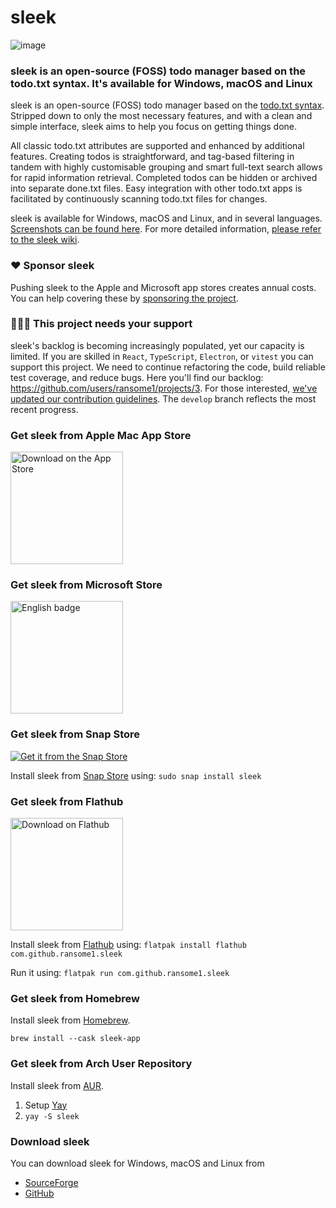 # sleek

![image](https://github.com/ransome1/sleek/assets/11188741/304d2da2-e8bd-4901-9d12-04a0f5426317)

### sleek is an open-source (FOSS) todo manager based on the todo.txt syntax. It's available for Windows, macOS and Linux

sleek is an open-source (FOSS) todo manager based on the [todo.txt syntax](https://github.com/todotxt/todo.txt). Stripped down to only the most necessary features, and with a clean and simple interface, sleek aims to help you focus on getting things done.

All classic todo.txt attributes are supported and enhanced by additional features. Creating todos is straightforward, and tag-based filtering in tandem with highly customisable grouping and smart full-text search allows for rapid information retrieval. Completed todos can be hidden or archived into separate done.txt files. Easy integration with other todo.txt apps is facilitated by continuously scanning todo.txt files for changes.

sleek is available for Windows, macOS and Linux, and in several languages. [Screenshots can be found here](https://github.com/ransome1/sleek/wiki/Screenshots). For more detailed information, [please refer to the sleek wiki](https://github.com/ransome1/sleek/wiki).

### ❤️ Sponsor sleek

Pushing sleek to the Apple and Microsoft app stores creates annual costs. You can help covering these by [sponsoring the project](https://github.com/sponsors/ransome1).

### 👩🏾‍💻 This project needs your support

sleek's backlog is becoming increasingly populated, yet our capacity is limited. If you are skilled in `React`, `TypeScript`, `Electron`, or `vitest` you can support this project. We need to continue refactoring the code, build reliable test coverage, and reduce bugs. Here you'll find our backlog: https://github.com/users/ransome1/projects/3. For those interested, [we've updated our contribution guidelines](https://github.com/ransome1/sleek/wiki/Contributing-Guidelines). The `develop` branch reflects the most recent progress.

### Get sleek from Apple Mac App Store

<a href="https://apps.apple.com/de/app/sleek-todo-txt-manager/id1614704209?mt=12&itscg=30200&itsct=apps_box_badge&mttnsubad=1614704209" style="display: inline-block;">
<img src="https://toolbox.marketingtools.apple.com/api/v2/badges/download-on-the-app-store/black/en-us?releaseDate=1648771200" alt="Download on the App Store" style="vertical-align: middle; object-fit: contain;" width='180' />
</a>

### Get sleek from Microsoft Store

<a href="//www.microsoft.com/store/apps/9NWM2WXF60KR?cid=storebadge&ocid=badge" target="blank"><img src='https://developer.microsoft.com/store/badges/images/English_get-it-from-MS.png' alt='English badge' width='180'/></a>

### Get sleek from Snap Store

[![Get it from the Snap Store](https://snapcraft.io/static/images/badges/en/snap-store-black.svg)](https://snapcraft.io/sleek)

Install sleek from [Snap Store](https://snapcraft.io/sleek) using: `sudo snap install sleek`

### Get sleek from Flathub

<a href="https://flathub.org/apps/details/com.github.ransome1.sleek" target="blank"><img width='180' alt="Download on Flathub" src="https://flathub.org/assets/badges/flathub-badge-en.png"/></a>

Install sleek from [Flathub](https://flathub.org/apps/details/com.github.ransome1.sleek) using: `flatpak install flathub com.github.ransome1.sleek`

Run it using: `flatpak run com.github.ransome1.sleek`

### Get sleek from Homebrew

Install sleek from [Homebrew](https://formulae.brew.sh/cask/sleek-app).

`brew install --cask sleek-app`

### Get sleek from Arch User Repository

Install sleek from [AUR](https://aur.archlinux.org/packages/sleek/).

1. Setup [Yay](https://github.com/Jguer/yay#installation)
2. `yay -S sleek`

### Download sleek

You can download sleek for Windows, macOS and Linux from

- [SourceForge](https://sourceforge.net/p/sleek/)
- [GitHub](https://github.com/ransome1/sleek/releases/latest)